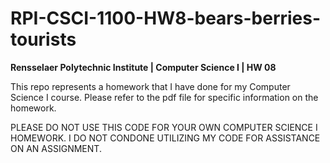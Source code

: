 # RPI-CSCI-1100-HW8-bears-berries-tourists
**Rensselaer Polytechnic Institute | Computer Science I | HW 08**

This repo represents a homework that I have done for my Computer Science I course. Please refer to the pdf file for specific information on the homework.

PLEASE DO NOT USE THIS CODE FOR YOUR OWN COMPUTER SCIENCE I HOMEWORK. I DO NOT CONDONE UTILIZING MY CODE FOR ASSISTANCE ON AN ASSIGNMENT.
